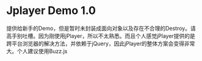 <h1>Jplayer Demo 1.0</h1>
<p>提供给新手的Demo，但是暂时未封装成面向对象以及存在不合理的Destroy。请高手别吐槽。因为刚使用jPlayer，所以不太熟悉。而且个人感觉jPlayer提供的是跨平台浏览器的解决方法，并依赖于jQuery，因此jPlayer的整体方案会变得非常大。个人建议使用Buzz.js</p>
